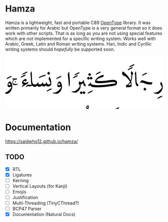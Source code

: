 # Hamza
Hamza is a lightweight, fast and portable C89 [OpenType](https://docs.microsoft.com/en-us/typography/opentype/spec) library.
It was written primarily for Arabic but OpenType is a very general format so it does work with other scripts. That is as long as you are not using special features which are not implemented for a specific writing system. Works well with Arabic, Greek, Latin and Roman writing systems. Han, Indic and Cyrillic writing systems should *hopefully* be supported soon.

![](render.png)

# Documentation
https://saidwho12.github.io/hamza/

## TODO
- [x] RTL
- [x] Ligatures
- [ ] Kerning
- [ ] Vertical Layouts (for Kanji)
- [ ] Emojis
- [ ] Justification
- [ ] Multi-Threading (TinyCThread?)
- [ ] BCP47 Parser
- [x] Documentation (Natural Docs)
